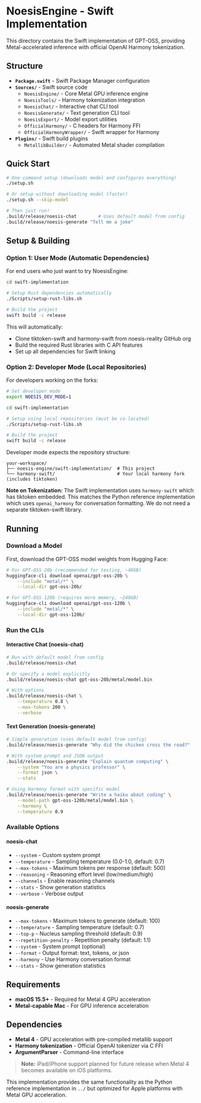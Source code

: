# NoesisEngine - Swift Implementation

This directory contains the Swift implementation of GPT-OSS, providing Metal-accelerated inference with official OpenAI Harmony tokenization.

## Structure

- **`Package.swift`** - Swift Package Manager configuration
- **`Sources/`** - Swift source code
  - `NoesisEngine/` - Core Metal GPU inference engine
  - `NoesisTools/` - Harmony tokenization integration  
  - `NoesisChat/` - Interactive chat CLI tool
  - `NoesisGenerate/` - Text generation CLI tool
  - `NoesisExport/` - Model export utilities
  - `OfficialHarmony/` - C headers for Harmony FFI
  - `OfficialHarmonyWrapper/` - Swift wrapper for Harmony
- **`Plugins/`** - Swift build plugins
  - `MetallibBuilder/` - Automated Metal shader compilation

## Quick Start

```bash
# One-command setup (downloads model and configures everything)
./setup.sh

# Or setup without downloading model (faster)
./setup.sh --skip-model

# Then just run!
.build/release/noesis-chat        # Uses default model from config
.build/release/noesis-generate "Tell me a joke"
```

## Setup & Building

### Option 1: User Mode (Automatic Dependencies)
For end users who just want to try NoesisEngine:

```bash
cd swift-implementation

# Setup Rust dependencies automatically  
./Scripts/setup-rust-libs.sh

# Build the project
swift build -c release
```

This will automatically:
- Clone tiktoken-swift and harmony-swift from noesis-reality GitHub org
- Build the required Rust libraries with C API features
- Set up all dependencies for Swift linking

### Option 2: Developer Mode (Local Repositories)
For developers working on the forks:

```bash
# Set developer mode
export NOESIS_DEV_MODE=1

cd swift-implementation

# Setup using local repositories (must be co-located)
./Scripts/setup-rust-libs.sh

# Build the project  
swift build -c release
```

Developer mode expects the repository structure:
```
your-workspace/
├── noesis-engine/swift-implementation/  # This project
└── harmony-swift/                       # Your local harmony fork (includes tiktoken)
```

**Note on Tokenization:** The Swift implementation uses `harmony-swift` which has tiktoken embedded.
This matches the Python reference implementation which uses `openai_harmony` for conversation 
formatting. We do not need a separate tiktoken-swift library.

## Running

### Download a Model

First, download the GPT-OSS model weights from Hugging Face:

```bash
# For GPT-OSS 20b (recommended for testing, ~40GB)
huggingface-cli download openai/gpt-oss-20b \
    --include "metal/*" \
    --local-dir gpt-oss-20b/

# For GPT-OSS 120b (requires more memory, ~240GB)
huggingface-cli download openai/gpt-oss-120b \
    --include "metal/*" \
    --local-dir gpt-oss-120b/
```

### Run the CLIs

#### Interactive Chat (noesis-chat)

```bash
# Run with default model from config
.build/release/noesis-chat

# Or specify a model explicitly
.build/release/noesis-chat gpt-oss-20b/metal/model.bin

# With options
.build/release/noesis-chat \
    --temperature 0.8 \
    --max-tokens 200 \
    --verbose
```

#### Text Generation (noesis-generate)

```bash
# Simple generation (uses default model from config)
.build/release/noesis-generate "Why did the chicken cross the road?"

# With system prompt and JSON output
.build/release/noesis-generate "Explain quantum computing" \
    --system "You are a physics professor" \
    --format json \
    --stats

# Using Harmony format with specific model
.build/release/noesis-generate "Write a haiku about coding" \
    --model-path gpt-oss-120b/metal/model.bin \
    --harmony \
    --temperature 0.9
```

### Available Options

#### noesis-chat
- `--system` - Custom system prompt
- `--temperature` - Sampling temperature (0.0-1.0, default: 0.7)
- `--max-tokens` - Maximum tokens per response (default: 500)
- `--reasoning` - Reasoning effort level (low/medium/high)
- `--channels` - Enable reasoning channels
- `--stats` - Show generation statistics
- `--verbose` - Verbose output

#### noesis-generate
- `--max-tokens` - Maximum tokens to generate (default: 100)
- `--temperature` - Sampling temperature (default: 0.7)
- `--top-p` - Nucleus sampling threshold (default: 0.9)
- `--repetition-penalty` - Repetition penalty (default: 1.1)
- `--system` - System prompt (optional)
- `--format` - Output format: text, tokens, or json
- `--harmony` - Use Harmony conversation format
- `--stats` - Show generation statistics

## Requirements

- **macOS 15.5+** - Required for Metal 4 GPU acceleration
- **Metal-capable Mac** - For GPU inference acceleration

## Dependencies

- **Metal 4** - GPU acceleration with pre-compiled metallib support
- **Harmony tokenization** - Official OpenAI tokenizer via C FFI
- **ArgumentParser** - Command-line interface

> **Note:** iPad/iPhone support planned for future release when Metal 4 becomes available on iOS platforms.

This implementation provides the same functionality as the Python reference implementation in `../` but optimized for Apple platforms with Metal GPU acceleration.